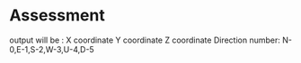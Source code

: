 # Assessment
output will be :
X coordinate
Y coordinate
Z coordinate
Direction number:
N-0,E-1,S-2,W-3,U-4,D-5


